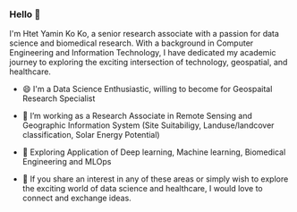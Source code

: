 ### Hello 👋
I'm Htet Yamin Ko Ko, a senior research associate with a passion for data science and biomedical research. With a background in Computer Engineering and Information Technology, I have dedicated my academic journey to exploring the exciting intersection of technology, geospatial, and healthcare.

- 😄 I'm a Data Science Enthusiastic, willing to become for Geospaital Research Specialist

- 🔭 I’m working as a Research Associate in Remote Sensing and Geographic Information System (Site Suitabiligy, Landuse/landcover classification, Solar Energy Potential)

- 🌱 Exploring Application of Deep learning, Machine learning, Biomedical Engineering and MLOps

- 💬 If you share an interest in any of these areas or simply wish to explore the exciting world of data science and healthcare, I would love to connect and exchange ideas. 

<!--
**StellaHtet92/StellaHtet92** is a ✨ _special_ ✨ repository because its `README.md` (this file) appears on your GitHub profile.

Here are some ideas to get you started:

- 🔭 I’m currently working on ...
- 🌱 I’m currently learning ...
- 👯 I’m looking to collaborate on ...
- 🤔 I’m looking for help with ...
- 💬 Ask me about ...
- 📫 How to reach me: ...
- 😄 Pronouns: ...
- ⚡ Fun fact: ...
-->
